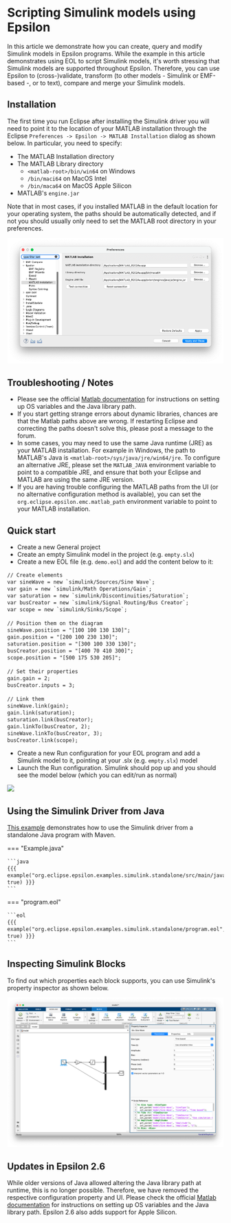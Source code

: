 # Scripting Simulink models using Epsilon 

In this article we demonstrate how you can create, query and modify Simulink models in Epsilon programs. While the example in this article demonstrates using EOL to script Simulink models, it's worth stressing that Simulink models are supported throughout Epsilon. Therefore, you can use Epsilon to (cross-)validate, transform (to other models - Simulink or EMF-based -, or to text), compare and merge your Simulink models.

## Installation

The first time you run Eclipse after installing the Simulink driver you will need to point it to the location of your MATLAB installation through the Eclipse `Preferences -> Epsilon -> MATLAB Installation` dialog as shown below. In particular, you need to specify:

- The MATLAB Installation directory
- The MATLAB Library directory
    - `<matlab-root>/bin/win64` on Windows 
    - `/bin/maci64` on MacOS Intel 
    - `/bin/maca64` on MacOS Apple Silicon
- MATLAB's `engine.jar` 

Note that in most cases, if you installed MATLAB in the default location for your operating system, the paths should be automatically detected, and if not you should usually only need to set the MATLAB root directory in your preferences.

![](preferences.png)

## Troubleshooting / Notes

- Please see the official [Matlab documentation](https://uk.mathworks.com/help/matlab/matlab_external/setup-environment.html) for instructions on setting up OS variables and the Java library path.
- If you start getting strange errors about dynamic libraries, chances are that the Matlab paths above are wrong. If restarting Eclipse and correcting the paths doesn't solve this, please post a message to the forum.
- In some cases, you may need to use the same Java runtime (JRE) as your MATLAB installation. For example in Windows, the path to MATLAB's Java is `<matlab-root>/sys/java/jre/win64/jre`. To configure an alternative JRE, please set the `MATLAB_JAVA` environment variable to point to a compatible JRE, and ensure that both your Eclipse and MATLAB are using the same JRE version.
- If you are having trouble configuring the MATLAB paths from the UI (or no alternative configuration method is available), you can set the `org.eclipse.epsilon.emc.matlab_path` environment variable to point to your MATLAB installation.

## Quick start

- Create a new General project
- Create an empty Simulink model in the project (e.g. `empty.slx`)
- Create a new EOL file (e.g. `demo.eol`) and add the content below to it:

```eol
// Create elements
var sineWave = new `simulink/Sources/Sine Wave`;
var gain = new `simulink/Math Operations/Gain`;
var saturation = new `simulink/Discontinuities/Saturation`;
var busCreator = new `simulink/Signal Routing/Bus Creator`;
var scope = new `simulink/Sinks/Scope`;

// Position them on the diagram
sineWave.position = "[100 100 130 130]";
gain.position = "[200 100 230 130]";
saturation.position = "[300 100 330 130]";
busCreator.position = "[400 70 410 300]";
scope.position = "[500 175 530 205]";

// Set their properties
gain.gain = 2;
busCreator.inputs = 3;

// Link them
sineWave.link(gain);
gain.link(saturation);
saturation.link(busCreator);
gain.linkTo(busCreator, 2);
sineWave.linkTo(busCreator, 3);
busCreator.link(scope);
```

- Create a new Run configuration for your EOL program and add a Simulink model to it, pointing at your .slx (e.g. `empty.slx`) model
- Launch the Run configuration. Simulink should pop up and you should see the model below (which you can edit/run as normal)

![](simulink-model.png)

## Using the Simulink Driver from Java

[This example](https://github.com/eclipse-epsilon/epsilon/blob/main/examples/org.eclipse.epsilon.examples.simulink.standalone) demonstrates how to use the Simulink driver from a standalone Java program with Maven.

=== "Example.java"

    ```java
    {{{ example("org.eclipse.epsilon.examples.simulink.standalone/src/main/java/org/eclipse/epsilon/examples/simulink/standalone/Example.java", true) }}}
    ```

=== "program.eol"

    ```eol
    {{{ example("org.eclipse.epsilon.examples.simulink.standalone/program.eol", true) }}}
    ```

## Inspecting Simulink Blocks

To find out which properties each block supports, you can use Simulink's property inspector as shown below.

![Screenshot of Simulink's Property Inspector](property-inspector.png)

## Updates in Epsilon 2.6

While older versions of Java allowed altering the Java library path at runtime, this is no longer possible. Therefore, we have removed the respective configuration property and UI. Please check the official [Matlab documentation](https://uk.mathworks.com/help/matlab/matlab_external/setup-environment.html) for instructions on setting up OS variables and the Java library path. Epsilon 2.6 also adds support for Apple Silicon.